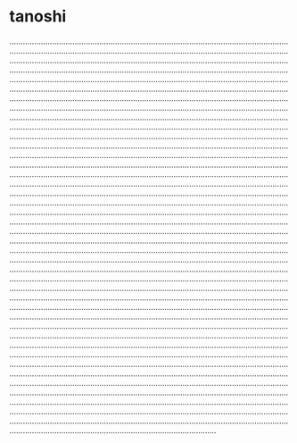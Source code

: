 # tanoshi
........................................................................................................................................................................................................................................................................................................................................................................................................................................................................................................................................................................................................................................................................................................................................................................................................................................................................................................................................................................................................................................................................................................................................................................................................................................................................................................................................................................................................................................................................................................................................................................................................................................................................................................................................................................................................................................................................................................................................................................................................................................................................................................................................................................................................................................................................................................................................................................................................................................................................................................................................................................................................................................................................................................................................................................................................................................................................................................................................................................................................................................................................................................................................................................................................................................................................................................................................................................................................................................................................................................................................................................................................................................................................................................................................................................................................................................................................................................................................................................................................................................................................................................................................................................................................................................................................................................................................................................................................................................................................................................................................................................................................................................................................................................................................................................................................................................................................................................................................................................................................................................................................................................................................................................................................................................................................................................................................................................................